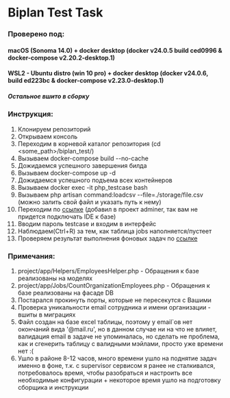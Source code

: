 # Biplan Test Task

### Проверено под:
#### macOS (Sonoma 14.0) + docker desktop (docker v24.0.5 build ced0996 & docker-compose v2.20.2-desktop.1)
#### WSL2 - Ubuntu distro (win 10 pro) + docker desktop (docker v24.0.6, build ed223bc & docker-compose v2.23.0-desktop.1)
##### Остальное вшито в сборку

### Инструкция:

1. Клонируем репозиторий
2. Открываем консоль
3. Переходим в корневой каталог репозитория (cd <some_path>/biplan_test/)
4. Вызываем docker-compose build --no-cache
5. Дожидаемся успешного завершения билда
6. Вызываем docker-compose up -d
7. Дожидаемся успешного подъема всех контейнеров
8. Вызываем docker exec -it php_testcase bash
9. Вызываем php artisan command:loadcsv --file=./storage/file.csv (можно залить свой файл и указать путь к нему)
10. Переходим по [ссылке](http://localhost:8989/?pgsql=pgsql_testcase&username=testcase&db=testcase&ns=public&select=jobs) (добавил в проект adminer, так вам не придется подключать IDE к базе)
11. Вводим пароль testcase и входим в интерфейс
12. Наблюдаем(Ctrl+R) за тем, как таблица jobs наполняется/пустеет
13. Проверяем результат выполнения фоновых задач по [ссылке](http://localhost:8989/?pgsql=pgsql_testcase&username=testcase&db=testcase&ns=public&select=employees_count_in_org)

### Примечания:

1. project/app/Helpers/EmployeesHelper.php - Обращения к базе реализованы на моделях
2. project/app/Jobs/CountOrganizationEmployees.php - Обращения к базе реализованы на фасаде DB
3. Постарался прокинуть порты, которые не пересекутся с Вашими
4. Проверка уникальности email сотрудника и имени организации - вшиты в миграциях
5. Файл создан на базе excel таблицы, поэтому у email`ов нет окончаний вида '@mail.ru', но в данном случае ни на что не влияет, валидация email в задаче не упоминалась, но сделать не проблема, как и сгенерить таблицу с валидными мэйлами, просто уже времени нет :(
6. Ушло в районе 8-12 часов, много времени ушло на поднятие задач именно в фоне, т.к. с supervisor сервисом я ранее не сталкивался, потребовалось время, чтобы разобраться и настроить все необходимые конфигурации + некоторое время ушло на подготовку сборщика и инструкции
